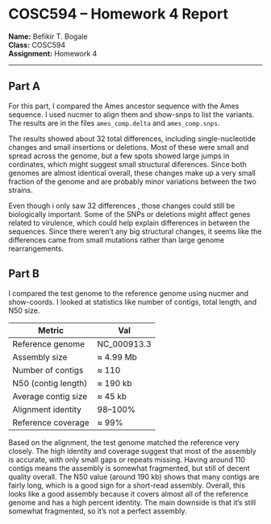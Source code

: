 # COSC594 – Homework 4 Report

**Name:** Befikir T. Bogale  
**Class:** COSC594  
**Assignment:** Homework 4

---

## Part A
For this part, I compared the  Ames ancestor sequence with the Ames sequence. I used nucmer to align them and show-snps to list the variants. The results are in the files `ames_comp.delta` and `ames_comp.snps`.

The results showed about 32 total differences, including single-nucleotide changes and small insertions or deletions. Most of these were small and spread across the genome, but a few spots showed large jumps in cordinates, which might suggest small structural diferences. Since both genomes are almost identical overall, these changes make up a very small fraction of the genome and are probably minor variations between the two strains.

Even though i only saw 32 differences , those changes could still be biologically important. Some of the SNPs or deletions might affect genes related to virulence, which could help explain differences in between the sequences. Since there weren’t any big structural changes, it seems like the differences came from small mutations rather than large genome rearrangements.


## Part B
I compared the test genome to the reference genome using nucmer and show-coords. I looked at   statistics like number of contigs, total length, and N50 size.

| Metric              | Val         |
| ------------------- | ----------- |
| Reference genome    | NC_000913.3 |
| Assembly size       | ≈ 4.99 Mb   |
| Number of contigs   | ≈ 110       |
| N50 (contig length) | ≈ 190 kb    |
| Average contig size | ≈ 45 kb     |
| Alignment identity  | 98–100%     |
| Reference coverage  | ≈ 99%       |
Based on the alignment, the test genome matched the reference very closely. The high identity and coverage suggest that most of the assembly is accurate, with only small gaps or repeats missing. Having around 110 contigs means the assembly is somewhat fragmented, but still of decent quality overall. The N50 value (around 190 kb) shows that many contigs are fairly long, which is a good sign for a short-read assembly. Overall, this looks like a good assembly because it covers almost all of the reference genome and has a high percent identity. The main downside is that it’s still somewhat fragmented, so it’s not a perfect assembly.